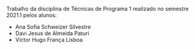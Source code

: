 Trabalho da disciplina de Técnicas de Programa 1 realizado no semestre 2021.1 pelos alunos:
- Ana Sofia Schweizer Silvestre
- Davi Jesus de Almeida Paturi
- Victor Hugo França Lisboa

